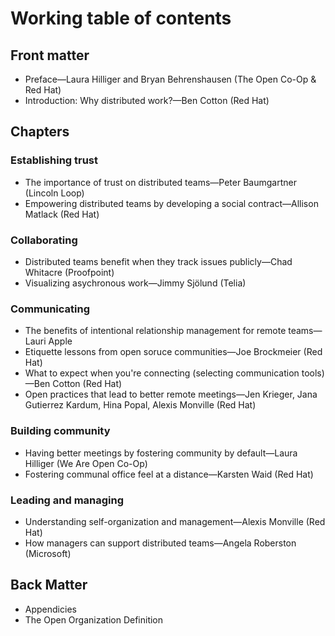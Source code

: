 # Working table of contents

## Front matter
- Preface—Laura Hilliger and Bryan Behrenshausen (The Open Co-Op & Red Hat)
- Introduction: Why distributed work?—Ben Cotton (Red Hat)

## Chapters

### Establishing trust
- The importance of trust on distributed teams—Peter Baumgartner (Lincoln Loop)
- Empowering distributed teams by developing a social contract—Allison Matlack (Red Hat)

### Collaborating
- Distributed teams benefit when they track issues publicly—Chad Whitacre (Proofpoint)
- Visualizing asychronous work—Jimmy Sjölund (Telia)

### Communicating
- The benefits of intentional relationship management for remote teams—Lauri Apple
- Etiquette lessons from open soruce communities—Joe Brockmeier (Red Hat)
- What to expect when you're connecting (selecting communication tools)—Ben Cotton (Red Hat)
- Open practices that lead to better remote meetings—Jen Krieger, Jana Gutierrez Kardum, Hina Popal, Alexis Monville (Red Hat)

### Building community
- Having better meetings by fostering community by default—Laura Hilliger (We Are Open Co-Op)
- Fostering communal office feel at a distance—Karsten Waid (Red Hat)

### Leading and managing
- Understanding self-organization and management—Alexis Monville (Red Hat)
- How managers can support distributed teams—Angela Roberston (Microsoft)

## Back Matter
- Appendicies
- The Open Organization Definition